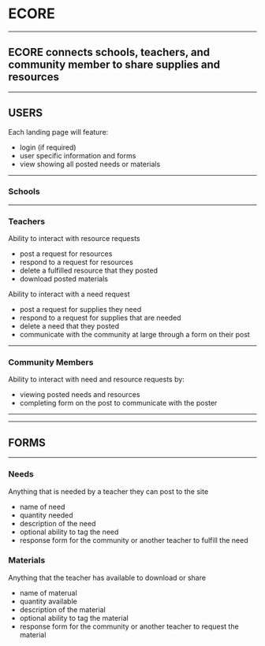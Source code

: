 # **ECORE**

***

## **ECORE connects schools, teachers, and community member to share supplies and resources**

***

## **USERS**

Each landing page will feature:
- login (if required)
- user specific information and forms
- view showing all posted needs or materials


***

### **Schools**




***

### **Teachers**

Ability to interact with resource requests
- post a request for resources 
- respond to a request for resources
- delete a fulfilled resource that they posted
- download posted materials

Ability to interact with a need request
- post a request for supplies they need
- respond to a request for supplies that are needed
- delete a need that they posted
- communicate with the community at large through a form on their post

***

### **Community Members**

Ability to interact with need and resource requests by:
- viewing posted needs and resources
- completing form on the post to communicate with the poster

***
***



## **FORMS**

***

### **Needs**

Anything that is needed by a teacher they can post to the site
- name of need
- quantity needed 
- description of the need
- optional ability to tag the need
- response form for the community or another teacher to fulfill the need

### **Materials**

Anything that the teacher has available to download or share

- name of materual
- quantity available 
- description of the material
- optional ability to tag the material
- response form for the community or another teacher to request the material






